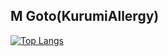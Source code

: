 ## M Goto(KurumiAllergy)
[![Top Langs](https://github-readme-stats.vercel.app/api/top-langs/?username=KurumiAllergy&theme=default&layout=compact)](https://github.com/anuraghazra/github-readme-stats)

